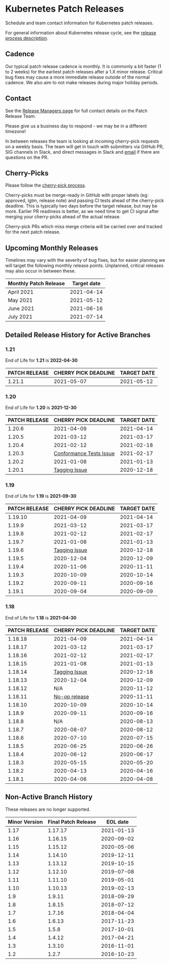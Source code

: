 # Kubernetes Patch Releases

Schedule and team contact information for Kubernetes patch releases.

For general information about Kubernetes release cycle, see the
[release process description].

## Cadence

Our typical patch release cadence is monthly.  It is
commonly a bit faster (1 to 2 weeks) for the earliest patch releases
after a 1.X minor release.  Critical bug fixes may cause a more
immediate release outside of the normal cadence.  We also aim to not make
releases during major holiday periods.

## Contact

See the [Release Managers page][release-managers] for full contact details on the Patch Release Team.

Please give us a business day to respond - we may be in a different timezone!

In between releases the team is looking at incoming cherry-pick
requests on a weekly basis.  The team will get in touch with
submitters via GitHub PR, SIG channels in Slack, and direct messages
in Slack and [email](mailto:release-managers-private@kubernetes.io)
if there are questions on the PR.

## Cherry-Picks

Please follow the [cherry-pick process].

Cherry-picks must be merge-ready in GitHub with proper labels (eg:
approved, lgtm, release note) and passing CI tests ahead of the
cherry-pick deadline.  This is typically two days before the target
release, but may be more.  Earlier PR readiness is better, as we
need time to get CI signal after merging your cherry-picks ahead
of the actual release.

Cherry-pick PRs which miss merge criteria will be carried over and tracked
for the next patch release.

## Upcoming Monthly Releases

Timelines may vary with the severity of bug fixes, but for easier planning we
will target the following monthly release points.  Unplanned, critical
releases may also occur in between these.

| Monthly Patch Release | Target date |
| --- | --- |
| April 2021 | 2021-04-14 |
| May 2021 | 2021-05-12 |
| June 2021 | 2021-06-16 |
| July 2021 | 2021-07-14 |

## Detailed Release History for Active Branches

### 1.21

End of Life for **1.21** is **2022-04-30**

| PATCH RELEASE | CHERRY PICK DEADLINE | TARGET DATE |
|--- |--- |--- |
| 1.21.1        | 2021-05-07           | 2021-05-12  |

### 1.20

End of Life for **1.20** is **2021-12-30**

| PATCH RELEASE | CHERRY PICK DEADLINE | TARGET DATE |
|--- |--- |--- |
| 1.20.6        | 2021-04-09           | 2021-04-14  |
| 1.20.5        | 2021-03-12           | 2021-03-17  |
| 1.20.4        | 2021-02-12           | 2021-02-18  |
| 1.20.3        | [Conformance Tests Issue](https://groups.google.com/g/kubernetes-dev/c/oUpY9vWgzJo) | 2021-02-17  |
| 1.20.2        | 2021-01-08           | 2021-01-13  |
| 1.20.1        | [Tagging Issue](https://groups.google.com/g/kubernetes-dev/c/dNH2yknlCBA) | 2020-12-18  |

### 1.19

End of Life for **1.19** is **2021-09-30**

| PATCH RELEASE | CHERRY PICK DEADLINE | TARGET DATE |
|--- |--- |--- |
| 1.19.10       | 2021-04-09           | 2021-04-14  |
| 1.19.9        | 2021-03-12           | 2021-03-17  |
| 1.19.8        | 2021-02-12           | 2021-02-17  |
| 1.19.7        | 2021-01-08           | 2021-01-13  |
| 1.19.6        | [Tagging Issue](https://groups.google.com/g/kubernetes-dev/c/dNH2yknlCBA) | 2020-12-18  |
| 1.19.5        | 2020-12-04           | 2020-12-09  |
| 1.19.4        | 2020-11-06           | 2020-11-11  |
| 1.19.3        | 2020-10-09           | 2020-10-14  |
| 1.19.2        | 2020-09-11           | 2020-09-16  |
| 1.19.1        | 2020-09-04           | 2020-09-09  |

### 1.18

End of Life for **1.18** is **2021-04-30**

| PATCH RELEASE | CHERRY PICK DEADLINE | TARGET DATE |
|--- |--- |--- |
| 1.18.18       | 2021-04-09           | 2021-04-14  |
| 1.18.17       | 2021-03-12           | 2021-03-17  |
| 1.18.16       | 2021-02-12           | 2021-02-17  |
| 1.18.15       | 2021-01-08           | 2021-01-13  |
| 1.18.14       | [Tagging Issue](https://groups.google.com/g/kubernetes-dev/c/dNH2yknlCBA) | 2020-12-18  |
| 1.18.13       | 2020-12-04           | 2020-12-09  |
| 1.18.12       | N/A                  | 2020-11-12  |
| 1.18.11       | [No-op release](https://groups.google.com/g/kubernetes-dev/c/nJix1xLQvZE)  | 2020-11-11  |
| 1.18.10       | 2020-10-09           | 2020-10-14  |
| 1.18.9        | 2020-09-11           | 2020-09-16  |
| 1.18.8        | N/A                  | 2020-08-13  |
| 1.18.7        | 2020-08-07           | 2020-08-12  |
| 1.18.6        | 2020-07-10           | 2020-07-15  |
| 1.18.5        | 2020-06-25           | 2020-06-26  |
| 1.18.4        | 2020-06-12           | 2020-06-17  |
| 1.18.3        | 2020-05-15           | 2020-05-20  |
| 1.18.2        | 2020-04-13           | 2020-04-16  |
| 1.18.1        | 2020-04-06           | 2020-04-08  |

## Non-Active Branch History

These releases are no longer supported.

| Minor Version | Final Patch Release | EOL date |
| --- | --- | --- |
| 1.17 | 1.17.17 | 2021-01-13 |
| 1.16 | 1.16.15 | 2020-09-02 |
| 1.15 | 1.15.12 | 2020-05-06 |
| 1.14 | 1.14.10 | 2019-12-11 |
| 1.13 | 1.13.12 | 2019-10-15 |
| 1.12 | 1.12.10 | 2019-07-08 |
| 1.11 | 1.11.10 | 2019-05-01 |
| 1.10 | 1.10.13 | 2019-02-13 |
| 1.9  | 1.9.11  | 2018-09-29 |
| 1.8  | 1.8.15  | 2018-07-12 |
| 1.7  | 1.7.16  | 2018-04-04 |
| 1.6  | 1.6.13  | 2017-11-23 |
| 1.5  | 1.5.8   | 2017-10-01 |
| 1.4  | 1.4.12  | 2017-04-21 |
| 1.3  | 1.3.10  | 2016-11-01 |
| 1.2  | 1.2.7   | 2016-10-23 |

[cherry-pick process]: https://git.k8s.io/community/contributors/devel/sig-release/cherry-picks.md
[release-managers]: /release-managers.md
[release process description]: https://git.k8s.io/community/contributors/devel/sig-release/release.md
